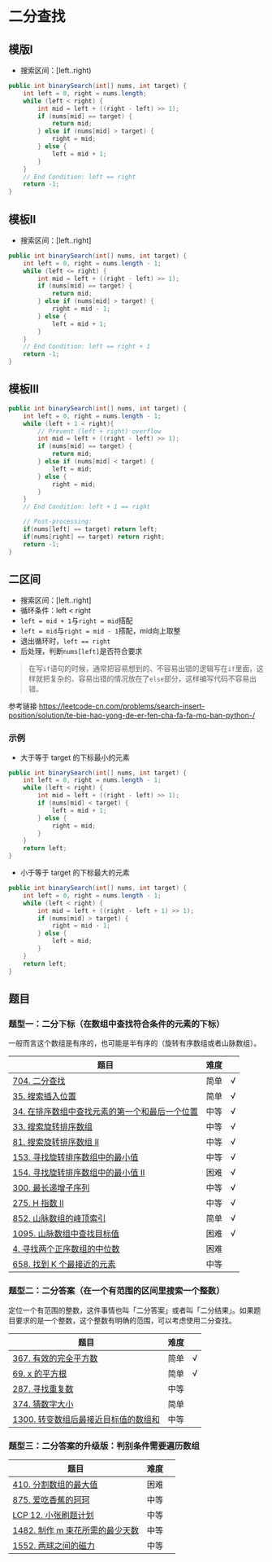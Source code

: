 # 二分查找

## 模版I

- 搜索区间：[left..right)
``` java
public int binarySearch(int[] nums, int target) {
    int left = 0, right = nums.length;
    while (left < right) {
        int mid = left + ((right - left) >> 1);
        if (nums[mid] == target) {
            return mid;
        } else if (nums[mid] > target) {
            right = mid;
        } else {
            left = mid + 1;
        }
    }
    // End Condition: left == right
    return -1;
}
```

## 模板II

- 搜索区间：[left..right]
``` java
public int binarySearch(int[] nums, int target) {
    int left = 0, right = nums.length - 1;
    while (left <= right) {
        int mid = left + ((right - left) >> 1);
        if (nums[mid] == target) {
            return mid;
        } else if (nums[mid] > target) {
            right = mid - 1;
        } else {
            left = mid + 1;
        }
    }
    // End Condition: left == right + 1
    return -1;
}
```

## 模板III

``` java
public int binarySearch(int[] nums, int target) {
    int left = 0, right = nums.length - 1;
    while (left + 1 < right){
        // Prevent (left + right) overflow
        int mid = left + ((right - left) >> 1);
        if (nums[mid] == target) {
            return mid;
        } else if (nums[mid] < target) {
            left = mid;
        } else {
            right = mid;
        }
    }
    // End Condition: left + 1 == right

    // Post-processing:
    if(nums[left] == target) return left;
    if(nums[right] == target) return right;
    return -1;
}
```

## 二区间

- 搜索区间：[left..right]
- 循环条件：left < right
- `left = mid + 1`与`right = mid`搭配
- `left = mid`与`right = mid - 1`搭配，mid向上取整
- 退出循环时，`left == right`
- 后处理，判断`nums[left]`是否符合要求

> 在写`if`语句的时候，通常把容易想到的、不容易出错的逻辑写在`if`里面，这样就把复杂的、容易出错的情况放在了`else`部分，这样编写代码不容易出错。

参考链接 <https://leetcode-cn.com/problems/search-insert-position/solution/te-bie-hao-yong-de-er-fen-cha-fa-fa-mo-ban-python-/>

### 示例
- 大于等于 target 的下标最小的元素
``` java
public int binarySearch(int[] nums, int target) {
    int left = 0, right = nums.length - 1;
    while (left < right) {
        int mid = left + ((right - left) >> 1);
        if (nums[mid] < target) {
            left = mid + 1;
        } else {
            right = mid;
        }
    }
    return left;
}
```

- 小于等于 target 的下标最大的元素
``` java
public int binarySearch(int[] nums, int target) {
    int left = 0, right = nums.length - 1;
    while (left < right) {
        int mid = left + ((right - left + 1) >> 1);
        if (nums[mid] > target) {
            right = mid - 1;
        } else {
            left = mid;
        }
    }
    return left;
}
```

## 题目

### 题型一：二分下标（在数组中查找符合条件的元素的下标）

一般而言这个数组是有序的，也可能是半有序的（旋转有序数组或者山脉数组）。

|题目|难度||
|---|---|---|
| [704. 二分查找](https://leetcode-cn.com/problems/binary-search/) | 简单 | √ |
| [35. 搜索插入位置](https://leetcode-cn.com/problems/search-insert-position/) | 简单 | √ |
| [34. 在排序数组中查找元素的第一个和最后一个位置](https://leetcode-cn.com/problems/find-first-and-last-position-of-element-in-sorted-array/) | 中等 | √ |
| [33. 搜索旋转排序数组](https://leetcode-cn.com/problems/search-in-rotated-sorted-array/) | 中等 | √ |
| [81. 搜索旋转排序数组 II](https://leetcode-cn.com/problems/search-in-rotated-sorted-array-ii/) | 中等 | √ |
| [153. 寻找旋转排序数组中的最小值](https://leetcode-cn.com/problems/find-minimum-in-rotated-sorted-array/) | 中等 | √ |
| [154. 寻找旋转排序数组中的最小值 II](https://leetcode-cn.com/problems/find-minimum-in-rotated-sorted-array-ii/) | 困难 | √ |
| [300. 最长递增子序列](https://leetcode-cn.com/problems/longest-increasing-subsequence/) | 中等 | √ |
| [275. H 指数 II](https://leetcode-cn.com/problems/h-index-ii/) | 中等 | √ |
| [852. 山脉数组的峰顶索引](https://leetcode-cn.com/problems/peak-index-in-a-mountain-array/) | 简单 | √ |
| [1095. 山脉数组中查找目标值](https://leetcode-cn.com/problems/find-in-mountain-array/) | 困难 | √ |
| [4. 寻找两个正序数组的中位数](https://leetcode-cn.com/problems/median-of-two-sorted-arrays/) | 困难 ||
| [658. 找到 K 个最接近的元素](https://leetcode-cn.com/problems/find-k-closest-elements/) | 中等 ||

### 题型二：二分答案（在一个有范围的区间里搜索一个整数）

定位一个有范围的整数，这件事情也叫「二分答案」或者叫「二分结果」。如果题目要求的是一个整数，这个整数有明确的范围，可以考虑使用二分查找。

|题目|难度||
|---|---|---|
| [367. 有效的完全平方数](https://leetcode-cn.com/problems/valid-perfect-square/) | 简单 | √ |
| [69. x 的平方根](https://leetcode-cn.com/problems/sqrtx/) | 简单 | √ |
| [287. 寻找重复数](https://leetcode-cn.com/problems/find-the-duplicate-number/) | 中等 ||
| [374. 猜数字大小](https://leetcode-cn.com/problems/guess-number-higher-or-lower/) | 简单 ||
| [1300. 转变数组后最接近目标值的数组和](https://leetcode-cn.com/problems/sum-of-mutated-array-closest-to-target/) | 中等 ||

### 题型三：二分答案的升级版：判别条件需要遍历数组

|题目|难度||
|---|---|---|
| [410. 分割数组的最大值](https://leetcode-cn.com/problems/split-array-largest-sum/) | 困难 ||
| [875. 爱吃香蕉的珂珂](https://leetcode-cn.com/problems/koko-eating-bananas/) | 中等 ||
| [LCP 12. 小张刷题计划](https://leetcode-cn.com/problems/xiao-zhang-shua-ti-ji-hua/) | 中等 ||
| [1482. 制作 m 束花所需的最少天数](https://leetcode-cn.com/problems/minimum-number-of-days-to-make-m-bouquets/) | 中等 ||
| [1552. 两球之间的磁力](https://leetcode-cn.com/problems/magnetic-force-between-two-balls/) | 中等 ||
